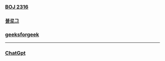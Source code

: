 ### [BOJ 2316](https://www.acmicpc.net/problem/2316)  
### [블로그](https://velog.io/@dpmawile/boj2316)  
### [geeksforgeek](https://www.geeksforgeeks.org/ford-fulkerson-algorithm-for-maximum-flow-problem/)  
---
### [ChatGpt](https://chat.openai.com/c/b08345cb-0086-46e9-ace3-0245c1af2659)

